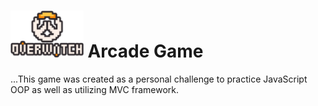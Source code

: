 
<h1> 
  <img src="https://github.com/briandhkim/8-bit-game/blob/master/images/owlogo.png?raw=true" height="75">
  Arcade Game
</h1>

...This game was created as a personal challenge to practice JavaScript OOP as well as utilizing MVC framework.


